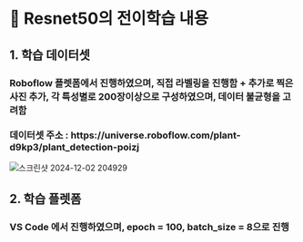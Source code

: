 # 📘 Resnet50의 전이학습 내용
<h2> 1. 학습 데이터셋 </h2>
<h3> Roboflow 플렛폼에서 진행하였으며, 직접 라벨링을 진행함 + 추가로 찍은 사진 추가, 각 특성별로 200장이상으로 구성하였으며, 데이터 불균형을 고려함 <br>
<br>데이터셋 주소 : https://universe.roboflow.com/plant-d9kp3/plant_detection-poizj</h3> 

![스크린샷 2024-12-02 204929](https://github.com/user-attachments/assets/b615fcfd-cbc9-4675-a0f7-da71058fe5db)

<h2> 2. 학습 플렛폼 </h2>
<h3> VS Code 에서 진행하였으며, epoch = 100, batch_size = 8으로 진행 </h3> <br>
